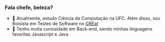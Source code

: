 ### Fala chefe, beleza?

- 🔭 Atualmente, estudo Ciência da Computação na UFC. Além disso, sou Bolsista em Testes de Software no [GREat](https://www.great.ufc.br/)
- 🤔 Tenho muita curiosidade em Back-end, sendo minhas linguagens favoritas Javascript e Java
